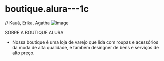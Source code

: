 # boutique.alura---1c
// Kauã, Erika, Agatha
![image](https://github.com/kauasilva1c/boutique.alura---1c/assets/148061900/d47f653d-7faa-4cfe-a46f-78d49e3d31ff)

 SOBRE A BOUTIQUE ALURA

- Nossa boutique é uma loja de varejo que lida com roupas e acessórios da moda de alta qualidade, é também desingner de bens e serviços de alto preço. 

